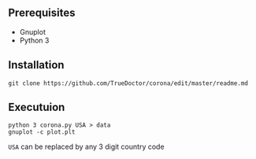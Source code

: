 ## Prerequisites
* Gnuplot
* Python 3

## Installation
`git clone https://github.com/TrueDoctor/corona/edit/master/readme.md`

## Executuion
```
python 3 corona.py USA > data 
gnuplot -c plot.plt
```
`USA` can be replaced by any 3 digit country code
